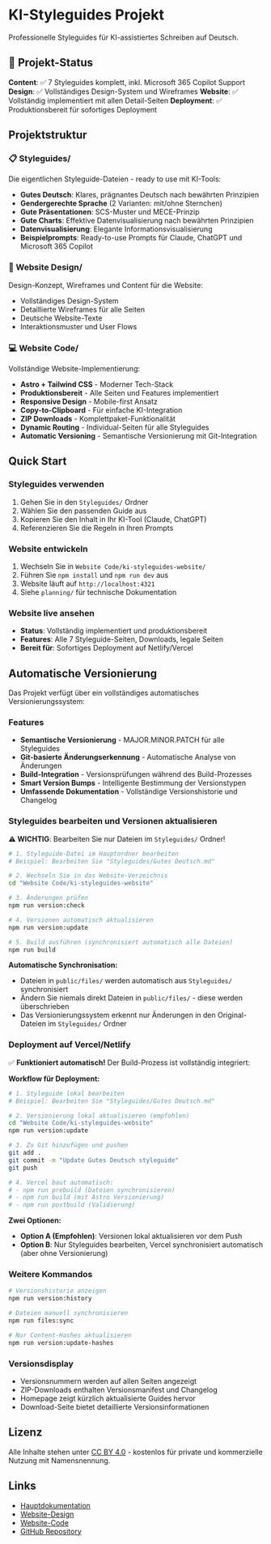 # KI-Styleguides Projekt

Professionelle Styleguides für KI-assistiertes Schreiben auf Deutsch.

## 🚀 Projekt-Status

**Content**: ✅ 7 Styleguides komplett, inkl. Microsoft 365 Copilot Support
**Design**: ✅ Vollständiges Design-System und Wireframes
**Website**: ✅ Vollständig implementiert mit allen Detail-Seiten
**Deployment**: ✅ Produktionsbereit für sofortiges Deployment

## Projektstruktur

### 📋 Styleguides/
Die eigentlichen Styleguide-Dateien - ready to use mit KI-Tools:
- **Gutes Deutsch**: Klares, prägnantes Deutsch nach bewährten Prinzipien
- **Gendergerechte Sprache** (2 Varianten: mit/ohne Sternchen)
- **Gute Präsentationen**: SCS-Muster und MECE-Prinzip
- **Gute Charts**: Effektive Datenvisualisierung nach bewährten Prinzipien
- **Datenvisualisierung**: Elegante Informationsvisualisierung
- **Beispielprompts**: Ready-to-use Prompts für Claude, ChatGPT und Microsoft 365 Copilot

### 🎨 Website Design/
Design-Konzept, Wireframes und Content für die Website:
- Vollständiges Design-System
- Detaillierte Wireframes für alle Seiten
- Deutsche Website-Texte
- Interaktionsmuster und User Flows

### 💻 Website Code/
Vollständige Website-Implementierung:
- **Astro + Tailwind CSS** - Moderner Tech-Stack
- **Produktionsbereit** - Alle Seiten und Features implementiert
- **Responsive Design** - Mobile-first Ansatz
- **Copy-to-Clipboard** - Für einfache KI-Integration
- **ZIP Downloads** - Komplettpaket-Funktionalität
- **Dynamic Routing** - Individual-Seiten für alle Styleguides
- **Automatic Versioning** - Semantische Versionierung mit Git-Integration

## Quick Start

### Styleguides verwenden
1. Gehen Sie in den `Styleguides/` Ordner
2. Wählen Sie den passenden Guide aus
3. Kopieren Sie den Inhalt in Ihr KI-Tool (Claude, ChatGPT)
4. Referenzieren Sie die Regeln in Ihren Prompts

### Website entwickeln
1. Wechseln Sie in `Website Code/ki-styleguides-website/`
2. Führen Sie `npm install` und `npm run dev` aus
3. Website läuft auf `http://localhost:4321`
4. Siehe `planning/` für technische Dokumentation

### Website live ansehen
- **Status**: Vollständig implementiert und produktionsbereit
- **Features**: Alle 7 Styleguide-Seiten, Downloads, legale Seiten
- **Bereit für**: Sofortiges Deployment auf Netlify/Vercel

## Automatische Versionierung

Das Projekt verfügt über ein vollständiges automatisches Versionierungssystem:

### Features
- **Semantische Versionierung** - MAJOR.MINOR.PATCH für alle Styleguides
- **Git-basierte Änderungserkennung** - Automatische Analyse von Änderungen
- **Build-Integration** - Versionsprüfungen während des Build-Prozesses
- **Smart Version Bumps** - Intelligente Bestimmung der Versionstypen
- **Umfassende Dokumentation** - Vollständige Versionshistorie und Changelog

### Styleguides bearbeiten und Versionen aktualisieren

**⚠️ WICHTIG**: Bearbeiten Sie nur Dateien im `Styleguides/` Ordner! 

```bash
# 1. Styleguide-Datei im Hauptordner bearbeiten
# Beispiel: Bearbeiten Sie "Styleguides/Gutes Deutsch.md"

# 2. Wechseln Sie in das Website-Verzeichnis
cd "Website Code/ki-styleguides-website"

# 3. Änderungen prüfen
npm run version:check

# 4. Versionen automatisch aktualisieren
npm run version:update

# 5. Build ausführen (synchronisiert automatisch alle Dateien)
npm run build
```

**Automatische Synchronisation:**
- Dateien in `public/files/` werden automatisch aus `Styleguides/` synchronisiert
- Ändern Sie niemals direkt Dateien in `public/files/` - diese werden überschrieben
- Das Versionierungssystem erkennt nur Änderungen in den Original-Dateien im `Styleguides/` Ordner

### Deployment auf Vercel/Netlify

✅ **Funktioniert automatisch!** Der Build-Prozess ist vollständig integriert:

**Workflow für Deployment:**
```bash
# 1. Styleguide lokal bearbeiten
# Beispiel: Bearbeiten Sie "Styleguides/Gutes Deutsch.md"

# 2. Versionierung lokal aktualisieren (empfohlen)
cd "Website Code/ki-styleguides-website"
npm run version:update

# 3. Zu Git hinzufügen und pushen
git add .
git commit -m "Update Gutes Deutsch styleguide"
git push

# 4. Vercel baut automatisch:
# - npm run prebuild (Dateien synchronisieren)
# - npm run build (mit Astro Versionierung)
# - npm run postbuild (Validierung)
```

**Zwei Optionen:**
- **Option A (Empfohlen)**: Versionen lokal aktualisieren vor dem Push
- **Option B**: Nur Styleguides bearbeiten, Vercel synchronisiert automatisch (aber ohne Versionierung)

### Weitere Kommandos
```bash
# Versionshistorie anzeigen
npm run version:history

# Dateien manuell synchronisieren
npm run files:sync

# Nur Content-Hashes aktualisieren
npm run version:update-hashes
```

### Versionsdisplay
- Versionsnummern werden auf allen Seiten angezeigt
- ZIP-Downloads enthalten Versionsmanifest und Changelog
- Homepage zeigt kürzlich aktualisierte Guides hervor
- Download-Seite bietet detaillierte Versionsinformationen

## Lizenz

Alle Inhalte stehen unter [CC BY 4.0](Styleguides/LICENSE) - kostenlos für private und kommerzielle Nutzung mit Namensnennung.

## Links

- [Hauptdokumentation](Styleguides/README.md)
- [Website-Design](Website%20Design/)
- [Website-Code](Website%20Code/)
- [GitHub Repository](https://github.com/chrisschwer/CS-Style-Guides)